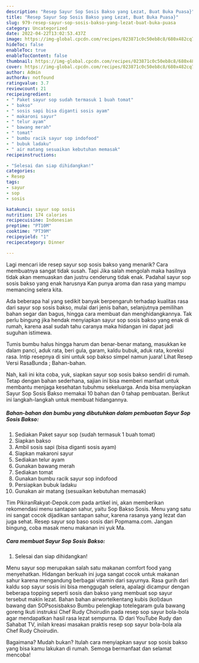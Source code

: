 ```yaml
---
description: "Resep Sayur Sop Sosis Bakso yang Lezat, Buat Buka Puasa}"
title: "Resep Sayur Sop Sosis Bakso yang Lezat, Buat Buka Puasa}"
slug: 979-resep-sayur-sop-sosis-bakso-yang-lezat-buat-buka-puasa
category: Uncategorized
date: 2022-04-22T13:02:53.437Z
image: https://img-global.cpcdn.com/recipes/023871c0c50eb8c8/680x482cq70/sayur-sop-sosis-bakso-foto-resep-utama.jpg
hideToc: false
enableToc: true
enableTocContent: false
thumbnail: https://img-global.cpcdn.com/recipes/023871c0c50eb8c8/680x482cq70/sayur-sop-sosis-bakso-foto-resep-utama.jpg
cover: https://img-global.cpcdn.com/recipes/023871c0c50eb8c8/680x482cq70/sayur-sop-sosis-bakso-foto-resep-utama.jpg
author: Admin
authorAv: notfound
ratingvalue: 3.7
reviewcount: 21
recipeingredient:
- " Paket sayur sop sudah termasuk 1 buah tomat"
- " bakso"
- " sosis sapi bisa diganti sosis ayam"
- " makaroni sayur"
- " telur ayam"
- " bawang merah"
- " tomat"
- " bumbu racik sayur sop indofood"
- " bubuk ladaku"
- " air matang sesuaikan kebutuhan memasak"
recipeinstructions:

- "Selesai dan siap dihidangkan!"
categories:
- Resep
tags:
- sayur
- sop
- sosis

katakunci: sayur sop sosis 
nutrition: 174 calories
recipecuisine: Indonesian
preptime: "PT10M"
cooktime: "PT39M"
recipeyield: "1"
recipecategory: Dinner

---
```



Lagi mencari ide resep sayur sop sosis bakso yang menarik? Cara membuatnya sangat tidak susah. Tapi Jika salah mengolah maka hasilnya tidak akan memuaskan dan justru cenderung tidak enak. Padahal sayur sop sosis bakso yang enak harusnya Kan punya aroma dan rasa yang mampu memancing selera kita.


Ada beberapa hal yang sedikit banyak berpengaruh terhadap kualitas rasa dari sayur sop sosis bakso, mulai dari jenis bahan, selanjutnya pemilihan bahan segar dan bagus, hingga cara membuat dan menghidangkannya. Tak perlu bingung jika hendak menyiapkan sayur sop sosis bakso yang enak di rumah, karena asal sudah tahu caranya maka hidangan ini dapat jadi suguhan istimewa.

Tumis bumbu halus hingga harum dan benar-benar matang, masukkan ke dalam panci, aduk rata, beri gula, garam, kaldu bubuk, aduk rata, koreksi rasa. Intip resepnya di sini untuk sop bakso simpel namun juara! Lihat Resep Versi RasaBunda ; Bahan-bahan.


Nah, kali ini kita coba, yuk, siapkan sayur sop sosis bakso sendiri di rumah. Tetap dengan bahan sederhana, sajian ini bisa memberi manfaat untuk membantu menjaga kesehatan tubuhmu sekeluarga. Anda bisa menyiapkan Sayur Sop Sosis Bakso memakai 10 bahan dan 0 tahap pembuatan. Berikut ini langkah-langkah untuk membuat hidangannya.

<!--inarticleads1-->

##### Bahan-bahan dan bumbu yang dibutuhkan dalam pembuatan Sayur Sop Sosis Bakso:

1. Sediakan  Paket sayur sop (sudah termasuk 1 buah tomat)
1. Siapkan  bakso
1. Ambil  sosis sapi (bisa diganti sosis ayam)
1. Siapkan  makaroni sayur
1. Sediakan  telur ayam
1. Gunakan  bawang merah
1. Sediakan  tomat
1. Gunakan  bumbu racik sayur sop indofood
1. Persiapkan  bubuk ladaku
1. Gunakan  air matang (sesuaikan kebutuhan memasak)


Tim PikiranRakyat-Depok.com pada artikel ini, akan memberikan rekomendasi menu santapan sahur, yaitu Sop Bakso Sosis. Menu yang satu ini sangat cocok dijadikan santapan sahur, karena rasanya yang lezat dan juga sehat. Resep sayur sop baso sosis dari Popmama.com. Jangan bingung, coba masak menu makanan ini yuk Ma. 

<!--inarticleads2-->

##### Cara membuat Sayur Sop Sosis Bakso:


1. Selesai dan siap dihidangkan!

Menu sayur sop merupakan salah satu makanan comfort food yang menyehatkan. Hidangan berkuah ini juga sangat cocok untuk makanan sahur karena mengandung berbagai vitamin dari sayurnya. Rasa gurih dari kaldu sop sayur sosis ini bisa menggugah selera, apalagi dicampur dengan beberapa topping seperti sosis dan bakso yang membuat sop sayur tersebut makin lezat. Bahan bahan airwortelkentang kubis (kol)daun bawang dan SOPsosisbakso Bumbu pelengkap totelegaram gula bawang goreng Ikuti instruksi Chef Rudy Choirudin pada resep sop sayur bola-bola agar mendapatkan hasil rasa lezat sempurna. ID dari YouTube Rudy dan Sahabat TV, inilah kreasi masakan praktis resep sop sayur bola-bola ala Chef Rudy Choirudin. 

Bagaimana? Mudah bukan? Itulah cara menyiapkan sayur sop sosis bakso yang bisa kamu lakukan di rumah. Semoga bermanfaat dan selamat mencoba!
